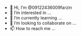 - 👋 Hi, I’m @09122436009farzin
- 👀 I’m interested in ...
- 🌱 I’m currently learning ...
- 💞️ I’m looking to collaborate on ...
- 📫 How to reach me ...

<!---
09122436009farzin/09122436009farzin is a ✨ special ✨ repository because its `README.md` (this file) appears on your GitHub profile.
You can click the Preview link to take a look at your changes.
--->
